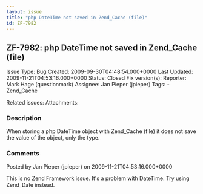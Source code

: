 ```yaml
---
layout: issue
title: "php DateTime not saved in Zend_Cache (file)"
id: ZF-7982
---
```


ZF-7982: php DateTime not saved in Zend\_Cache (file)
-----------------------------------------------------

 Issue Type: Bug Created: 2009-09-30T04:48:54.000+0000 Last Updated: 2009-11-21T04:53:16.000+0000 Status: Closed Fix version(s): 
 Reporter:  Mark Hage (questionmark)  Assignee:  Jan Pieper (jpieper)  Tags: - Zend\_Cache
 
 Related issues: 
 Attachments: 
### Description

When storing a php DateTime object with Zend\_Cache (file) it does not save the value of the object, only the type.

 

 

### Comments

Posted by Jan Pieper (jpieper) on 2009-11-21T04:53:16.000+0000

This is no Zend Framework issue. It's a problem with DateTime. Try using Zend\_Date instead.

 

 